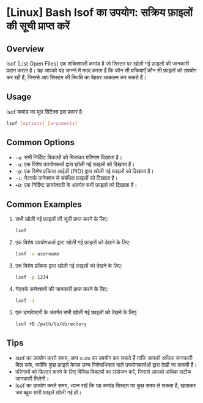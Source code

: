 # [Linux] Bash lsof का उपयोग: सक्रिय फ़ाइलों की सूची प्राप्त करें

## Overview
lsof (List Open Files) एक शक्तिशाली कमांड है जो सिस्टम पर खोली गई फ़ाइलों की जानकारी प्रदान करता है। यह आपको यह जानने में मदद करता है कि कौन सी प्रक्रियाएँ कौन सी फ़ाइलों को उपयोग कर रही हैं, जिससे आप सिस्टम की स्थिति का बेहतर आकलन कर सकते हैं।

## Usage
lsof कमांड का मूल सिंटैक्स इस प्रकार है:

```bash
lsof [options] [arguments]
```

## Common Options
- `-a`: सभी निर्दिष्ट विकल्पों को मिलाकर परिणाम दिखाता है।
- `-u`: एक विशेष उपयोगकर्ता द्वारा खोली गई फ़ाइलों को दिखाता है।
- `-p`: एक विशेष प्रक्रिया आईडी (PID) द्वारा खोली गई फ़ाइलों को दिखाता है।
- `-i`: नेटवर्क कनेक्शन से संबंधित फ़ाइलों को दिखाता है।
- `+D`: एक निर्दिष्ट डायरेक्टरी के अंतर्गत सभी फ़ाइलों को दिखाता है।

## Common Examples
1. सभी खोली गई फ़ाइलों की सूची प्राप्त करने के लिए:
   ```bash
   lsof
   ```

2. एक विशेष उपयोगकर्ता द्वारा खोली गई फ़ाइलों को देखने के लिए:
   ```bash
   lsof -u username
   ```

3. एक विशेष प्रक्रिया द्वारा खोली गई फ़ाइलों को देखने के लिए:
   ```bash
   lsof -p 1234
   ```

4. नेटवर्क कनेक्शनों की जानकारी प्राप्त करने के लिए:
   ```bash
   lsof -i
   ```

5. एक डायरेक्टरी के अंतर्गत सभी खोली गई फ़ाइलों को देखने के लिए:
   ```bash
   lsof +D /path/to/directory
   ```

## Tips
- lsof का उपयोग करते समय, आप `sudo` का उपयोग कर सकते हैं ताकि आपको अधिक जानकारी मिल सके, क्योंकि कुछ फ़ाइलें केवल उच्च विशेषाधिकार वाले उपयोगकर्ताओं द्वारा देखी जा सकती हैं।
- परिणामों को फ़िल्टर करने के लिए विभिन्न विकल्पों का संयोजन करें, जिससे आपको अधिक सटीक जानकारी मिलेगी।
- lsof का उपयोग करते समय, ध्यान रखें कि यह कमांड सिस्टम पर कुछ समय ले सकता है, खासकर जब बहुत सारी फ़ाइलें खोली गई हों।